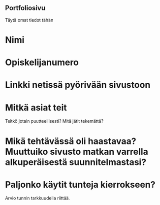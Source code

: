 ## Portfoliosivu

Täytä omat tiedot tähän

# Nimi

# Opiskelijanumero

# Linkki netissä pyörivään sivustoon

# Mitkä asiat teit

Teitkö jotain puutteellisesti? Mitä jätit tekemättä?

# Mikä tehtävässä oli haastavaa? Muuttuiko sivusto matkan varrella alkuperäisestä suunnitelmastasi?

# Paljonko käytit tunteja kierrokseen?

Arvio tunnin tarkkuudella riittää.
